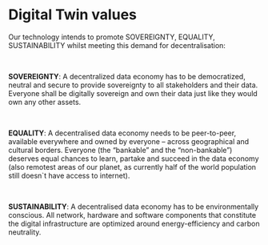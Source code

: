 # Digital Twin values


Our technology intends to promote SOVEREIGNTY, EQUALITY, SUSTAINABILITY whilst meeting this demand for decentralisation:

<br>

**SOVEREIGNTY**: A decentralized data economy has to be democratized, neutral and secure to provide sovereignty to all stakeholders and their data. Everyone shall be digitally sovereign and own their data just like they would own any other assets.

<br>

**EQUALITY**: A decentralised data economy needs to be peer-to-peer, available everywhere and owned by everyone – across geographical and cultural borders. Everyone (the “bankable” and the “non-bankable”) deserves equal chances to learn, partake and succeed in the data economy (also remotest areas of our planet, as currently half of the world population still doesn`t have access to internet).

<br>

**SUSTAINABILITY**: A decentralised data economy has to be environmentally conscious. All network, hardware and software components that constitute the digital infrastructure are optimized around energy-efficiency and carbon neutrality.